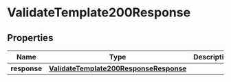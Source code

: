 

# ValidateTemplate200Response


## Properties

| Name | Type | Description | Notes |
|------------ | ------------- | ------------- | -------------|
|**response** | [**ValidateTemplate200ResponseResponse**](ValidateTemplate200ResponseResponse.md) |  |  [optional] |



